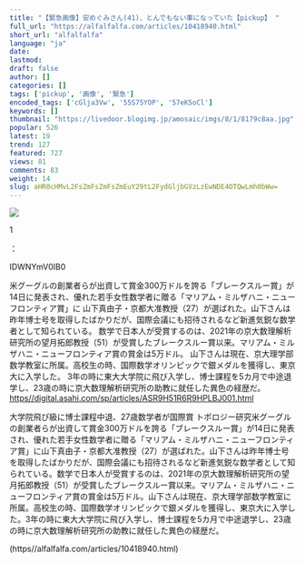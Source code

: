 ```yaml
---
title: "【緊急画像】安めぐみさん(41)、とんでもない事になっていた【pickup】 "
full_url: "https://alfalfalfa.com/articles/10418940.html"
short_url: "alfalfalfa"
language: "ja"
date: 
lastmod: 
draft: false
author: []
categories: []
tags: ['pickup', '画像', '緊急']
encoded_tags: ['cGlja3Vw', '55S75YOP', '57eK5oCl']
keywords: []
thumbnail: "https://livedoor.blogimg.jp/amosaic/imgs/8/1/8179c8aa.jpg"
popular: 526
latest: 19
trend: 127
featured: 727
views: 81
comments: 83
weight: 14
slug: aHR0cHMvL2FsZmFsZmFsZmEuY29tL2FydGljbGVzLzEwNDE4OTQwLmh0bWw=
---
```


![](https://livedoor.blogimg.jp/amosaic/imgs/8/1/8179c8aa.jpg)

<div><p class='res_info'><p class='res_num'>1</p>：<p class='res_name'></p><p class='res_matome'><p class='res_id'>IDWNYmV0IB0</p></p></p> 米グーグルの創業者らが出資して賞金300万ドルを誇る「ブレークスルー賞」が14日に発表され、優れた若手女性数学者に贈る「マリアム・ミルザハニ・ニューフロンティア賞」に 山下真由子・京都大准教授（27）が選ばれた。山下さんは昨年博士号を取得したばかりだが、国際会議にも招待されるなど新進気鋭な数学者として知られている。 数学で日本人が受賞するのは、2021年の京大数理解析研究所の望月拓郎教授（51）が受賞したブレークスルー賞以来。マリアム・ミルザハニ・ニューフロンティア賞の賞金は5万ドル。 山下さんは現在、京大理学部数学教室に所属。高校生の時、国際数学オリンピックで銀メダルを獲得し、東京大に入学した。 3年の時に東大大学院に飛び入学し、博士課程を5カ月で中途退学し、23歳の時に京大数理解析研究所の助教に就任した異色の経歴だ。 <a href='https//digital.asahi.com/sp/articles/ASR9H51R6R9HPLBJ001.html' target='_blank' rel='nofollow'>https//digital.asahi.com/sp/articles/ASR9H51R6R9HPLBJ001.html</a><p>大学院飛び級に博士課程中退、27歳数学者が国際賞 トポロジー研究米グーグルの創業者らが出資して賞金300万ドルを誇る「ブレークスルー賞」が14日に発表され、優れた若手女性数学者に贈る「マリアム・ミルザハニ・ニューフロンティア賞」に山下真由子・京都大准教授（27）が選ばれた。山下さんは昨年博士号を取得したばかりだが、国際会議にも招待されるなど新進気鋭な数学者として知られている。数学で日本人が受賞するのは、2021年の京大数理解析研究所の望月拓郎教授（51）が受賞したブレークスルー賞以来。マリアム・ミルザハニ・ニューフロンティア賞の賞金は5万ドル。山下さんは現在、京大理学部数学教室に所属。高校生の時、国際数学オリンピックで銀メダルを獲得し、東京大に入学した。3年の時に東大大学院に飛び入学し、博士課程を5カ月で中途退学し、23歳の時に京大数理解析研究所の助教に就任した異色の経歴だ。</p></div>

(https//alfalfalfa.com/articles/10418940.html)
